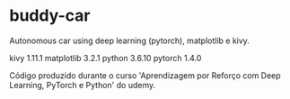 # buddy-car
Autonomous car using deep learning (pytorch), matplotlib e kivy.

kivy        1.11.1
matplotlib  3.2.1
python      3.6.10
pytorch     1.4.0

Código produzido durante o curso 'Aprendizagem por Reforço com Deep Learning, PyTorch e Python' do udemy.
